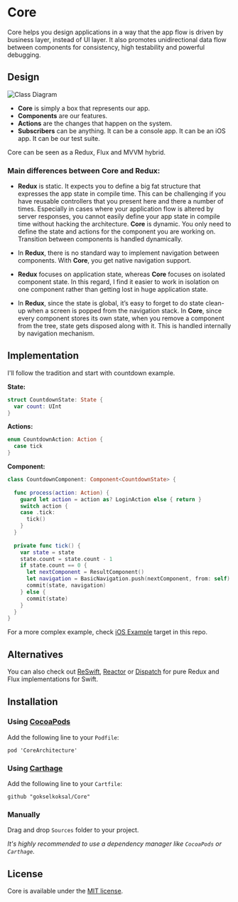 # Core

Core helps you design applications in a way that the app flow is driven by business layer, instead of UI layer. It also promotes unidirectional data flow between components for consistency, high testability and powerful debugging.

## Design

![Class Diagram](https://github.com/gokselkoksal/Core/blob/master/Core-Diagram.png)

- **Core** is simply a box that represents our app.
- **Components** are our features.
- **Actions** are the changes that happen on the system.
- **Subscribers** can be anything. It can be a console app. It can be an iOS app. It can be our test suite.

Core can be seen as a Redux, Flux and MVVM hybrid.

### Main differences between Core and Redux:

- **Redux** is static. It expects you to define a big fat structure that expresses the app state in compile time. This can be challenging if you have reusable controllers that you present here and there a number of times. Especially in cases where your application flow is altered by server responses, you cannot easily define your app state in compile time without hacking the architecture. **Core** is dynamic. You only need to define the state and actions for the component you are working on. Transition between components is handled dynamically.

- In **Redux**, there is no standard way to implement navigation between components. With **Core**, you get native navigation support.

- **Redux** focuses on application state, whereas **Core** focuses on isolated component state. In this regard, I find it easier to work in isolation on one component rather than getting lost in huge application state.

- In **Redux**, since the state is global, it’s easy to forget to do state clean-up when a screen is popped from the navigation stack. In **Core**, since every component stores its own state, when you remove a component from the tree, state gets disposed along with it. This is handled internally by navigation mechanism.

## Implementation

I'll follow the tradition and start with countdown example.

**State:**

```swift
struct CountdownState: State {
  var count: UInt
}
```

**Actions:**

```swift
enum CountdownAction: Action {
  case tick
}
```

**Component:**

```swift
class CountdownComponent: Component<CountdownState> {
  
  func process(action: Action) {
    guard let action = action as? LoginAction else { return }
    switch action {
    case .tick:
      tick()
    }
  }
  
  private func tick() {
    var state = state 
    state.count = state.count - 1
    if state.count == 0 {
      let nextComponent = ResultComponent()
      let navigation = BasicNavigation.push(nextComponent, from: self)
      commit(state, navigation)
    } else {
      commit(state)
    }
  }
}
```

For a more complex example, check [iOS Example](https://github.com/gokselkoksal/Core/tree/master/iOS%20Example) target in this repo.

## Alternatives

You can also check out [ReSwift](https://github.com/ReSwift/ReSwift), [Reactor](https://github.com/ReactorSwift/Reactor) or [Dispatch](https://github.com/alexdrone/Dispatch) for pure Redux and Flux implementations for Swift.

## Installation

### Using [CocoaPods](https://github.com/CocoaPods/CocoaPods)
Add the following line to your `Podfile`:
```
pod 'CoreArchitecture'
```

### Using [Carthage](https://github.com/Carthage/Carthage)
Add the following line to your `Cartfile`:
```
github "gokselkoksal/Core"
```

### Manually
Drag and drop `Sources` folder to your project. 

*It's highly recommended to use a dependency manager like `CocoaPods` or `Carthage`.*

## License
Core is available under the [MIT license](https://github.com/gokselkoksal/Core/blob/master/LICENSE.txt).
